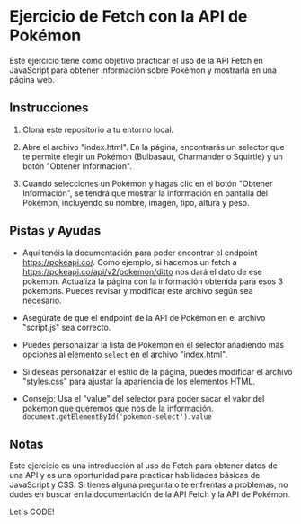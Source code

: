 # Ejercicio de Fetch con la API de Pokémon

Este ejercicio tiene como objetivo practicar el uso de la API Fetch en JavaScript para obtener información sobre Pokémon y mostrarla en una página web.

## Instrucciones

1. Clona este repositorio a tu entorno local.

2. Abre el archivo "index.html". En la página, encontrarás un selector que te permite elegir un Pokémon (Bulbasaur, Charmander o Squirtle) y un botón "Obtener Información".

3. Cuando selecciones un Pokémon y hagas clic en el botón "Obtener Información", se tendrá que mostrar la información en pantalla del Pokémon, incluyendo su nombre, imagen, tipo, altura y peso.

## Pistas y Ayudas
- Aquí tenéis la documentación para poder encontrar el endpoint https://pokeapi.co/. Como ejemplo, si hacemos un fetch a https://pokeapi.co/api/v2/pokemon/ditto nos dará el dato de ese pokemon. Actualiza la página con la información obtenida para esos 3 pokemons. Puedes revisar y modificar este archivo según sea necesario.

- Asegúrate de que el endpoint de la API de Pokémon en el archivo "script.js" sea correcto.

- Puedes personalizar la lista de Pokémon en el selector añadiendo más opciones al elemento `select` en el archivo "index.html".

- Si deseas personalizar el estilo de la página, puedes modificar el archivo "styles.css" para ajustar la apariencia de los elementos HTML.

- Consejo: Usa el "value" del selector para poder sacar el valor del pokemon que queremos que nos de la información. 
`document.getElementById('pokemon-select').value` 

## Notas

Este ejercicio es una introducción al uso de Fetch para obtener datos de una API y es una oportunidad para practicar habilidades básicas de JavaScript y CSS. Si tienes alguna pregunta o te enfrentas a problemas, no dudes en buscar en la documentación de la API Fetch y la API de Pokémon.

Let´s CODE!

